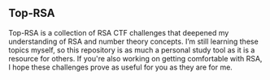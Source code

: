 ## Top-RSA

Top-RSA is a collection of RSA CTF challenges that deepened my understanding of RSA and number theory concepts. I’m still learning these topics myself, so this repository is as much a personal study tool as it is a resource for others. If you're also working on getting comfortable with RSA, I hope these challenges prove as useful for you as they are for me.
